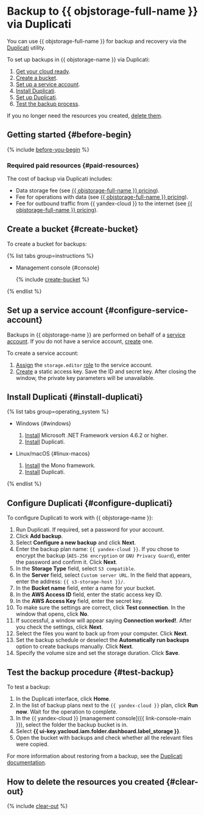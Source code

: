 # Backup to {{ objstorage-full-name }} via Duplicati

You can use {{ objstorage-full-name }} for backup and recovery via the [Duplicati](https://www.duplicati.com/) utility.

To set up backups in {{ objstorage-name }} via Duplicati:

1. [Get your cloud ready](#before-begin).
1. [Create a bucket](#create-bucket).
1. [Set up a service account](#configure-service-account).
1. [Install Duplicati](#install-duplicati).
1. [Set up Duplicati](#configure-duplicati).
1. [Test the backup process](#test-backup).

If you no longer need the resources you created, [delete them](#clear-out).

## Getting started {#before-begin}

{% include [before-you-begin](../_tutorials_includes/before-you-begin.md) %}

### Required paid resources {#paid-resources}

The cost of backup via Duplicati includes:

* Data storage fee (see [{{ objstorage-full-name }} pricing](../../storage/pricing.md#prices-storage)).
* Fee for operations with data (see [{{ objstorage-full-name }} pricing](../../storage/pricing.md#prices-operations)).
* Fee for outbound traffic from {{ yandex-cloud }} to the internet (see [{{ objstorage-full-name }} pricing](../../storage/pricing.md#prices-traffic)).


## Create a bucket {#create-bucket}

To create a bucket for backups:

{% list tabs group=instructions %}

- Management console {#console}
 
  {% include [create-bucket](../_tutorials_includes/create-public-bucket.md) %}

{% endlist %}

## Set up a service account {#configure-service-account}

Backups in {{ objstorage-name }} are performed on behalf of a [service account](../../iam/concepts/users/service-accounts.md). If you do not have a service account, [create](../../iam/operations/sa/create.md) one.

To create a service account:

1. [Assign](../../iam/operations/sa/assign-role-for-sa.md) the `storage.editor` [role](../../iam/concepts/access-control/roles.md) to the service account.
1. [Create](../../iam/operations/sa/create-access-key.md) a static access key. Save the ID and secret key. After closing the window, the private key parameters will be unavailable.

## Install Duplicati {#install-duplicati}

{% list tabs group=operating_system %}

- Windows {#windows}

  1. [Install](https://dotnet.microsoft.com/en-us/download) Microsoft .NET Framework version 4.6.2 or higher.
  1. [Install](https://www.duplicati.com/download) Duplicati.

- Linux/macOS {#linux-macos}

  1. [Install](https://www.mono-project.com/download/stable/) the Mono framework.
  1. [Install](https://www.duplicati.com/download) Duplicati.

{% endlist %}

## Configure Duplicati {#configure-duplicati}

To configure Duplicati to work with {{ objstorage-name }}:

1. Run Duplicati. If required, set a password for your account.
1. Click **Add backup**.
1. Select **Configure a new backup** and click **Next**.
1. Enter the backup plan name: `{{ yandex-cloud }}`. If you chose to encrypt the backup (`AES-256 encryption` or `GNU Privacy Guard`), enter the password and confirm it. Click **Next**.
1. In the **Storage Type** field, select `S3 compatible`.
1. In the **Server** field, select `Custom server URL`. In the field that appears, enter the address: `{{ s3-storage-host }}/`.
1. In the **Bucket name** field, enter a name for your bucket.
1. In the **AWS Access ID** field, enter the static access key ID.
1. In the **AWS Access Key** field, enter the secret key.
1. To make sure the settings are correct, click **Test connection**. In the window that opens, click **No**.
1. If successful, a window will appear saying **Connection worked!**. After you check the settings, click **Next**.
1. Select the files you want to back up from your computer. Click **Next**.
1. Set the backup schedule or deselect the **Automatically run backups** option to create backups manually. Click **Next**.
1. Specify the volume size and set the storage duration. Click **Save**.

## Test the backup procedure {#test-backup}

To test a backup:

1. In the Duplicati interface, click **Home**.
1. In the list of backup plans next to the `{{ yandex-cloud }}` plan, click **Run now**. Wait for the operation to complete.
1. In the {{ yandex-cloud }} [management console]({{ link-console-main }}), select the folder the backup bucket is in.
1. Select **{{ ui-key.yacloud.iam.folder.dashboard.label_storage }}**.
1. Open the bucket with backups and check whether all the relevant files were copied.

For more information about restoring from a backup, see the [Duplicati documentation](https://duplicati.readthedocs.io/en/latest/03-using-the-graphical-user-interface/#restoring-files-from-a-backup).   

## How to delete the resources you created {#clear-out}

{% include [clear-out](../_tutorials_includes/storage-clear-out.md) %}
